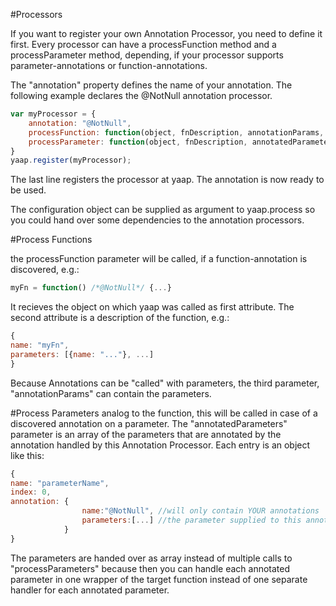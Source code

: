 #Processors

If you want to register your own Annotation Processor, you need to define it first. 
Every processor can have a processFunction method and a processParameter method, depending, 
if your processor supports parameter-annotations or function-annotations.

The "annotation" property defines the name of your annotation. The following example declares the @NotNull annotation processor.

```js
var myProcessor = {
	annotation: "@NotNull",
	processFunction: function(object, fnDescription, annotationParams,  configuration){...	},
	processParameter: function(object, fnDescription, annotatedParameters, configuration){...}
}
yaap.register(myProcessor);
```

The last line registers the processor at yaap. The annotation is now ready to be used.

The configuration object can be supplied as argument to yaap.process so you could hand over some dependencies to the annotation processors.

#Process Functions

the processFunction parameter will be called, if a function-annotation is discovered, e.g.:

```js
myFn = function() /*@NotNull*/ {...}
```

It recieves the object on which yaap was called as first attribute. The second attribute is a description of the function, e.g.:
```js
{
name: "myFn",
parameters: [{name: "..."}, ...]
}
```
Because Annotations can be "called" with parameters, the third parameter, "annotationParams" can contain the parameters.

#Process Parameters
analog to the function, this will be called in case of a discovered annotation on a parameter.
The "annotatedParameters" parameter is an array of the parameters that are annotated by the annotation handled by this Annotation Processor.
Each entry is an object like this:
```js
{
name: "parameterName",
index: 0,
annotation: {
				name:"@NotNull", //will only contain YOUR annotations
				parameters:[...] //the parameter supplied to this annotation
			}
}
```
The parameters are handed over as array instead of multiple calls to "processParameters" 
because then you can handle each annotated parameter in one wrapper of the target function 
instead of one separate handler for each annotated parameter.

